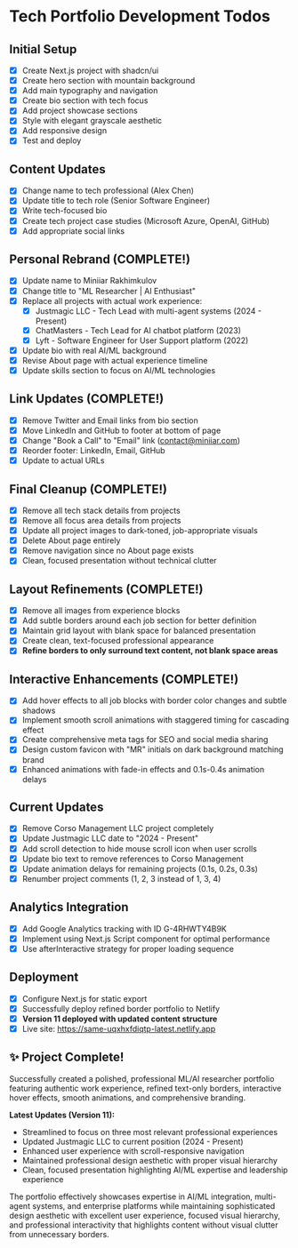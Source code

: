 # Tech Portfolio Development Todos

## Initial Setup
- [x] Create Next.js project with shadcn/ui
- [x] Create hero section with mountain background
- [x] Add main typography and navigation
- [x] Create bio section with tech focus
- [x] Add project showcase sections
- [x] Style with elegant grayscale aesthetic
- [x] Add responsive design
- [x] Test and deploy

## Content Updates
- [x] Change name to tech professional (Alex Chen)
- [x] Update title to tech role (Senior Software Engineer)
- [x] Write tech-focused bio
- [x] Create tech project case studies (Microsoft Azure, OpenAI, GitHub)
- [x] Add appropriate social links

## Personal Rebrand (COMPLETE!)
- [x] Update name to Miniiar Rakhimkulov
- [x] Change title to "ML Researcher | AI Enthusiast"
- [x] Replace all projects with actual work experience:
  - [x] Justmagic LLC - Tech Lead with multi-agent systems (2024 - Present)
  - [x] ChatMasters - Tech Lead for AI chatbot platform (2023)
  - [x] Lyft - Software Engineer for User Support platform (2022)
- [x] Update bio with real AI/ML background
- [x] Revise About page with actual experience timeline
- [x] Update skills section to focus on AI/ML technologies

## Link Updates (COMPLETE!)
- [x] Remove Twitter and Email links from bio section
- [x] Move LinkedIn and GitHub to footer at bottom of page
- [x] Change "Book a Call" to "Email" link (contact@miniiar.com)
- [x] Reorder footer: LinkedIn, Email, GitHub
- [x] Update to actual URLs

## Final Cleanup (COMPLETE!)
- [x] Remove all tech stack details from projects
- [x] Remove all focus area details from projects
- [x] Update all project images to dark-toned, job-appropriate visuals
- [x] Delete About page entirely
- [x] Remove navigation since no About page exists
- [x] Clean, focused presentation without technical clutter

## Layout Refinements (COMPLETE!)
- [x] Remove all images from experience blocks
- [x] Add subtle borders around each job section for better definition
- [x] Maintain grid layout with blank space for balanced presentation
- [x] Create clean, text-focused professional appearance
- [x] **Refine borders to only surround text content, not blank space areas**

## Interactive Enhancements (COMPLETE!)
- [x] Add hover effects to all job blocks with border color changes and subtle shadows
- [x] Implement smooth scroll animations with staggered timing for cascading effect
- [x] Create comprehensive meta tags for SEO and social media sharing
- [x] Design custom favicon with "MR" initials on dark background matching brand
- [x] Enhanced animations with fade-in effects and 0.1s-0.4s animation delays

## Current Updates
- [x] Remove Corso Management LLC project completely
- [x] Update Justmagic LLC date to "2024 - Present"
- [x] Add scroll detection to hide mouse scroll icon when user scrolls
- [x] Update bio text to remove references to Corso Management
- [x] Update animation delays for remaining projects (0.1s, 0.2s, 0.3s)
- [x] Renumber project comments (1, 2, 3 instead of 1, 3, 4)

## Analytics Integration
- [x] Add Google Analytics tracking with ID G-4RHWTY4B9K
- [x] Implement using Next.js Script component for optimal performance
- [x] Use afterInteractive strategy for proper loading sequence

## Deployment
- [x] Configure Next.js for static export
- [x] Successfully deploy refined border portfolio to Netlify
- [x] **Version 11 deployed with updated content structure**
- [x] Live site: https://same-uqxhxfdiqtp-latest.netlify.app

## ✨ Project Complete!
Successfully created a polished, professional ML/AI researcher portfolio featuring authentic work experience, refined text-only borders, interactive hover effects, smooth animations, and comprehensive branding.

**Latest Updates (Version 11):**
- Streamlined to focus on three most relevant professional experiences
- Updated Justmagic LLC to current position (2024 - Present)
- Enhanced user experience with scroll-responsive navigation
- Maintained professional design aesthetic with proper visual hierarchy
- Clean, focused presentation highlighting AI/ML expertise and leadership experience

The portfolio effectively showcases expertise in AI/ML integration, multi-agent systems, and enterprise platforms while maintaining sophisticated design aesthetic with excellent user experience, focused visual hierarchy, and professional interactivity that highlights content without visual clutter from unnecessary borders.
